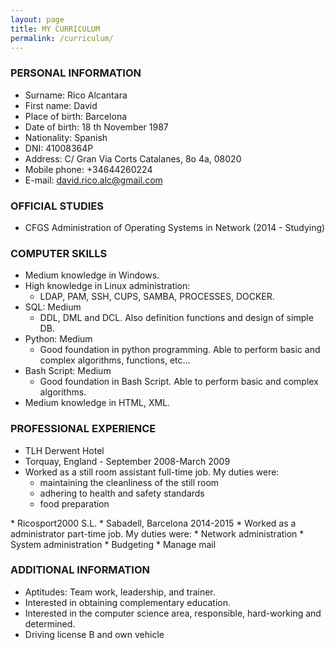 ```yaml
---
layout: page
title: MY CURRICULUM
permalink: /curriculum/
---
```


### **PERSONAL INFORMATION**
* Surname: Rico Alcantara
* First name: David
* Place of birth: Barcelona
* Date of birth: 18 th November 1987
* Nationality: Spanish
* DNI: 41008364P
* Address: C/ Gran Via Corts Catalanes, 8o 4a, 08020
* Mobile phone: +34644260224
* E-mail: [david.rico.alc@gmail.com](mailto:david.rico.alc@gmail.com)

### **OFFICIAL STUDIES**
* CFGS Administration of Operating Systems in Network (2014 - Studying)

### **COMPUTER SKILLS**
* Medium knowledge in Windows.
* High knowledge in Linux administration:
  * LDAP, PAM, SSH, CUPS, SAMBA, PROCESSES, DOCKER. 
* SQL: Medium
  * DDL, DML and DCL. Also definition functions and design of simple DB. 
* Python: Medium
  * Good foundation in python programming. Able to perform basic and complex algorithms, functions, etc...
* Bash Script: Medium
  * Good foundation in Bash Script. Able to perform basic and complex algorithms.
* Medium knowledge in HTML, XML. 

### **PROFESSIONAL EXPERIENCE**
<ul> 
 <li>TLH Derwent Hotel</li>
 <li>Torquay, England - September 2008-March 2009</li>
 <li>Worked as a still room assistant full-time job. My duties were:
   <ul>
     <li>maintaining the cleanliness of the still room</li>
     <li>adhering to health and safety standards</li>
     <li>food preparation</li>
   </ul>
 </li>
</ul>
* Ricosport2000 S.L.
* Sabadell, Barcelona 2014-2015
* Worked as a administrator part-time job. My duties were:
   * Network administration
   * System administration
   * Budgeting
   * Manage mail

### **ADDITIONAL INFORMATION**

* Aptitudes: Team work, leadership, and trainer.
* Interested in obtaining complementary education.
* Interested in the computer science area, responsible, hard-working and determined.
* Driving license B and own vehicle
